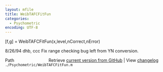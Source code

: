 ```yaml
---
layout: mfile
title: WeibTAFCFitFun
categories:
  - Psychometric
encoding: UTF-8
---
```


\[f,g\] = WeibTAFCFitFun\(x,level,nCorrect,nError\)

8/26/94     dhb, ccc    Fix range checking bug left from YN conversion.


<div class="code_header" style="text-align:right;">
  <span style="float:left;">Path&nbsp;&nbsp;</span> <span class="counter">Retrieve <a href=
  "https://raw.github.com/Psychtoolbox-3/Psychtoolbox-3/beta/./Psychometric/WeibTAFCFitFun.m">current version from GitHub</a> | View <a href=
  "https://github.com/Psychtoolbox-3/Psychtoolbox-3/commits/beta/./Psychometric/WeibTAFCFitFun.m">changelog</a></span>
</div>
<div class="code">
  <code>./Psychometric/WeibTAFCFitFun.m</code>
</div>
